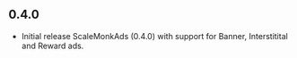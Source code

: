 ## 0.4.0

* Initial release ScaleMonkAds (0.4.0) with support for Banner, Interstitital and Reward ads.
